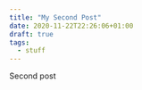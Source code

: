 ```yaml
---
title: "My Second Post"
date: 2020-11-22T22:26:06+01:00
draft: true
tags:
  - stuff 
---
```


Second post